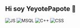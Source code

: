 ## Hi soy YeyotePapote 👋

![JS](https://img.shields.io/badge/-javascript-F7DF1E?style=flat&logo=javascript&logoColor=white)
![MSQL](https://img.shields.io/badge/-mysql-4479A1?style=flat&logo=mysql&logoColor=red)
![C++](https://img.shields.io/badge/-c++-00599C?style=flat&logo=c++&logoColor=blue)
![CSS](https://img.shields.io/badge/-css-663399?style=flat&logo=css&logoColor=grey)
